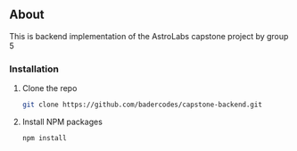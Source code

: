 ## About

This is backend implementation of the AstroLabs capstone project by group 5

### Installation

1. Clone the repo
   ```sh
   git clone https://github.com/badercodes/capstone-backend.git
   ```
2. Install NPM packages
   ```sh
   npm install
   ```

